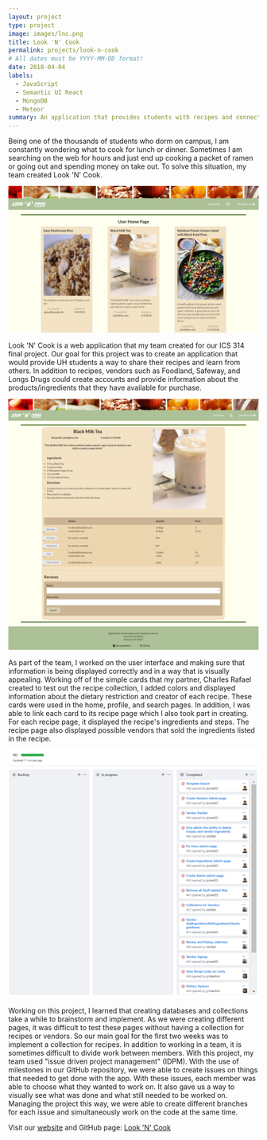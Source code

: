 ```yaml
---
layout: project
type: project
image: images/lnc.png
title: Look 'N' Cook
permalink: projects/look-n-cook
# All dates must be YYYY-MM-DD format!
date: 2018-04-04
labels:
  - JavaScript
  - Semantic UI React
  - MongoDB
  - Meteor
summary: An application that provides students with recipes and connects them with possible vendors around the UH community.
---
```


Being one of the thousands of students who dorm on campus, I am constantly wondering what to cook for lunch or dinner. Sometimes I am searching on the web for hours and just end up cooking a packet of ramen or going out and spending money on take out. To solve this situation, my team created Look 'N' Cook.
 
 <img class="ui medium right floated rounded image" src="../images/lncUserHome.PNG">
  
Look 'N' Cook is a web application that my team created for our ICS 314 final project. Our goal for this project was to create an application that would provide UH students a way to share their recipes and learn from others. In addition to recipes, vendors such as Foodland, Safeway, and Longs Drugs could create accounts and provide information about the products/ingredients that they have available for purchase.

 <img class="ui medium right floated rounded image" src="../images/lncViewRecipe.PNG">

As part of the team, I worked on the user interface and making sure that information is being displayed correctly and in a way that is visually appealing. Working off of the simple cards that my partner, Charles Rafael created to test out the recipe collection, I added colors and displayed information about the dietary restriction and creator of each recipe. These cards were used in the home, profile, and search pages. In addition, I was able to link each card to its recipe page which I also took part in creating. For each recipe page, it displayed the recipe's ingredients and steps. The recipe page also displayed possible vendors that sold the ingredients listed in the recipe. 

 <img class="ui medium right floated rounded image" src="../images/lncM3Board.PNG">

Working on this project, I learned that creating databases and collections take a while to brainstorm and implement. As we were creating different pages, it was difficult to test these pages without having a collection for recipes or vendors. So our main goal for the first two weeks was to implement a collection for recipes. In addition to working in a team, it is sometimes difficult to divide work between members. With this project, my team used "issue driven project management" (IDPM). With the use of milestones in our GitHub repository, we were able to create issues on things that needed to get done with the app. With these issues, each member was able to choose what they wanted to work on. It also gave us a way to visually see what was done and what still needed to be worked on. Managing the project this way, we were able to create different branches for each issue and simultaneously work on the code at the same time. 

Visit our <a href="http://look-n-cook.meteorapp.com/#/">website</a> and GitHub page: <a href="https://look-n-cook.github.io/"><i class="large github icon "></i>Look 'N' Cook</a>
